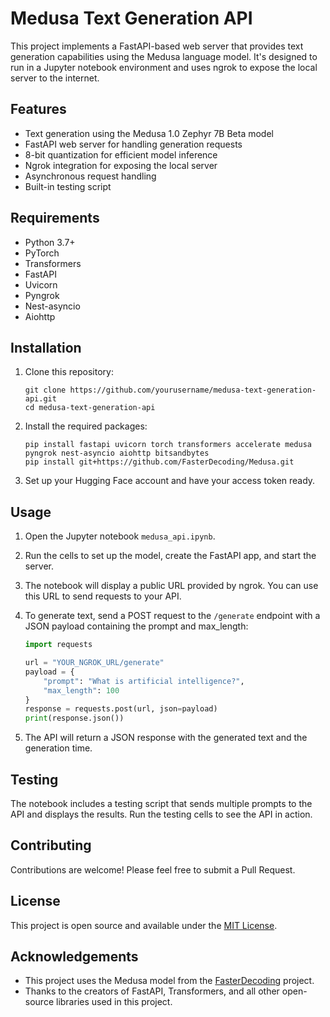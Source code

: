 # Medusa Text Generation API

This project implements a FastAPI-based web server that provides text generation capabilities using the Medusa language model. It's designed to run in a Jupyter notebook environment and uses ngrok to expose the local server to the internet.

## Features

- Text generation using the Medusa 1.0 Zephyr 7B Beta model
- FastAPI web server for handling generation requests
- 8-bit quantization for efficient model inference
- Ngrok integration for exposing the local server
- Asynchronous request handling
- Built-in testing script

## Requirements

- Python 3.7+
- PyTorch
- Transformers
- FastAPI
- Uvicorn
- Pyngrok
- Nest-asyncio
- Aiohttp

## Installation

1. Clone this repository:
   ```
   git clone https://github.com/yourusername/medusa-text-generation-api.git
   cd medusa-text-generation-api
   ```

2. Install the required packages:
   ```
   pip install fastapi uvicorn torch transformers accelerate medusa pyngrok nest-asyncio aiohttp bitsandbytes
   pip install git+https://github.com/FasterDecoding/Medusa.git
   ```

3. Set up your Hugging Face account and have your access token ready.

## Usage

1. Open the Jupyter notebook `medusa_api.ipynb`.

2. Run the cells to set up the model, create the FastAPI app, and start the server.

3. The notebook will display a public URL provided by ngrok. You can use this URL to send requests to your API.

4. To generate text, send a POST request to the `/generate` endpoint with a JSON payload containing the prompt and max_length:

   ```python
   import requests

   url = "YOUR_NGROK_URL/generate"
   payload = {
       "prompt": "What is artificial intelligence?",
       "max_length": 100
   }
   response = requests.post(url, json=payload)
   print(response.json())
   ```

5. The API will return a JSON response with the generated text and the generation time.

## Testing

The notebook includes a testing script that sends multiple prompts to the API and displays the results. Run the testing cells to see the API in action.

## Contributing

Contributions are welcome! Please feel free to submit a Pull Request.

## License

This project is open source and available under the [MIT License](LICENSE).

## Acknowledgements

- This project uses the Medusa model from the [FasterDecoding](https://github.com/FasterDecoding/Medusa) project.
- Thanks to the creators of FastAPI, Transformers, and all other open-source libraries used in this project.

